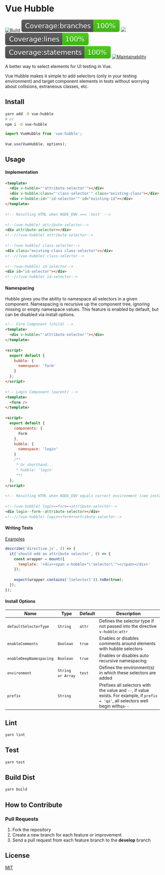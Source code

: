 # Vue Hubble

![Build](https://github.com/crishellco/vue-hubble/workflows/Build/badge.svg)
![](badges/badge-branches.svg)
![](badges/badge-functionss.svg)
![](badges/badge-lines.svg)
![](badges/badge-statements.svg)
[![Maintainability](https://api.codeclimate.com/v1/badges/e1f2536b9be3c32e6fef/maintainability)](https://codeclimate.com/github/crishellco/vue-hubble/maintainability)

A better way to select elements for UI testing in Vue.

Vue Hubble makes it simple to add selectors (only in your testing environment) and target component elements in tests without worrying about collisions, extraneous classes, etc.

## Install

```bash
yarn add -D vue-hubble
# or
npm i -D vue-hubble
```

```javascript
import VueHubble from 'vue-hubble';

Vue.use(VueHubble, options);
```

## Usage

#### Implementation

```html
<template>
  <div v-hubble="'attribute-selector'"></div>
  <div v-hubble:class="'class-selector'" class="existing-class"></div>
  <div v-hubble:id="'id-selector'" id="existing-id"></div>
</template>

<!-- Resulting HTML when NODE_ENV === 'test' -->

<!--(vue-hubble) attribute-selector-->
<div attribute-selector></div>
<!--//(vue-hubble) attribute-selector-->

<!--(vue-hubble) class-selector-->
<div class="existing-class class-selector"></div>
<!--//(vue-hubble) class-selector-->

<!--(vue-hubble) id-selector-->
<div id="id-selector"></div>
<!--//(vue-hubble) id-selector-->
```

#### Namespacing

Hubble gives you the ability to namespace all selectors in a given component. Namespacing is recursive up the component tree, ignoring missing or empty namespace values. This feature is enabled by default, but can be disabled via install options.

```html
<!-- Form Component (child) -->
<template>
  <div v-hubble="'attribute-selector'"></div>
</template>

<script>
  export default {
    hubble: {
      namespace: 'form'
    }
  };
</script>

<!-- Login Component (parent) -->
<template>
  <form />
</template>

<script>
  export default {
    components: {
      Form
    },
    hubble: {
      namespace: 'login'
    }
    /**
     * Or shorthand...
     * hubble: 'login'
     **/
  };
</script>

<!-- Resulting HTML when NODE_ENV equals correct environment (see install options)-->

<!--(vue-hubble) login--form--attribute-selector-->
<div login--form--attribute-selector></div>
<!--//(vue-hubble) login--form--attribute-selector-->
```

#### Writing Tests

[Examples](test/directive.spec.js)

```javascript
describe('directive.js', () => {
  it('should add an attribute selector', () => {
    const wrapper = mount({
      template: '<div><span v-hubble="\'selector\'"></span></div>'
    });

    expect(wrapper.contains('[selector]')).toBe(true);
  });
});
```

#### Install Options

| Name                    | Type              | Default | Description                                                                                                                           |
|-------------------------|-------------------|---------|---------------------------------------------------------------------------------------------------------------------------------------|
| `defaultSelectorType`   | `String`          | `attr`  | Defines the selector type if not passed into the directive `v-hubble:attr`                                                            |
| `enableComments`        | `Boolean`         | `true`  | Enables or disables comments around elements with hubble selectors                                                                    |
| `enableDeepNamespacing` | `Boolean`         | `true`  | Enables or disables auto recursive namespacing                                                                                        |
| `environment`           | `String or Array` | `test`  | Defines the environment(s) in which these selectors are added                                                                         |
| `prefix`                | `String`          |         | Prefixes all selectors with the value and `--`, if value exists. For example, if `prefix = 'qa'`, all selectors well begin with`qa--` |

## Lint

```bash
yarn lint
```

## Test

```bash
yarn test
```

## Build Dist

```bash
yarn build
```

## How to Contribute

### Pull Requests

1. Fork the repository
2. Create a new branch for each feature or improvement
3. Send a pull request from each feature branch to the **develop** branch

## License

[MIT](http://opensource.org/licenses/MIT)
